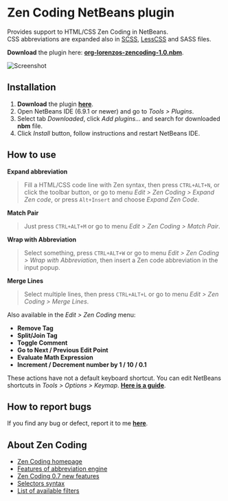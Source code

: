 Zen Coding NetBeans plugin
==========================
 
Provides support to HTML/CSS Zen Coding in NetBeans.  
CSS abbreviations are expanded also in [SCSS](http://plugins.netbeans.org/plugin/34929/scss-support), [LessCSS](http://plugins.netbeans.org/plugin/32782/lesscss-module) and SASS files.

**Download** the plugin here: **[org-lorenzos-zencoding-1.0.nbm](http://www.lorenzostanco.com/d/?d=org-lorenzos-zencoding-1.0.nbm)**.

![Screenshot](https://github.com/lorenzos/ZenCodingNetBeansPlugin/raw/master/graphics/screenshot.png)

Installation
------------

1. **Download** the plugin **[here](http://www.lorenzostanco.com/d/?d=org-lorenzos-zencoding-1.0.nbm)**.
2. Open NetBeans IDE (6.9.1 or newer) and go to *Tools > Plugins*.
3. Select tab *Downloaded*, click *Add plugins...* and search for downloaded **nbm** file.
4. Click *Install* button, follow instructions and restart NetBeans IDE.

How to use
----------

**Expand abbreviation**

> Fill a HTML/CSS code line with Zen syntax, then press `CTRL+ALT+N`, or click the toolbar button, or go to menu *Edit > Zen Coding > Expand Zen code*, or press `Alt+Insert` and choose *Expand Zen Code*.

**Match Pair**

> Just press `CTRL+ALT+M` or go to menu *Edit > Zen Coding > Match Pair*.

**Wrap with Abbreviation**

> Select something, press `CTRL+ALT+W` or go to menu *Edit > Zen Coding > Wrap with Abbreviation*, then insert a Zen code abbreviation in the input popup.

**Merge Lines**

> Select multiple lines, then press `CTRL+ALT+L` or go to menu *Edit > Zen Coding > Merge Lines*.

Also available in the *Edit > Zen Coding* menu: 

 * **Remove Tag** 
 * **Split/Join Tag**
 * **Toggle Comment**
 * **Go to Next / Previous Edit Point**
 * **Evaluate Math Expression**
 * **Increment / Decrement number by 1 / 10 / 0.1**

These actions have not a default keyboard shortcut. You can edit NetBeans shortcuts in  *Tools > Options > Keymap*. **[Here is a guide](https://github.com/lorenzos/ZenCodingNetBeansPlugin/blob/master/KEYMAP.md)**.

How to report bugs
------------------

If you find any bug or defect, report it to me **[here](https://github.com/lorenzos/ZenCodingNetBeansPlugin/issues)**.

About Zen Coding
----------------

- [Zen Coding homepage](http://code.google.com/p/zen-coding/)
- [Features of abbreviation engine](http://code.google.com/p/zen-coding/#Current_features_of_abbreviation_engine)
- [Zen Coding 0.7 new features](https://github.com/sergeche/zen-coding/wiki/Release-Notes)
- [Selectors syntax](http://code.google.com/p/zen-coding/wiki/ZenHTMLSelectorsEn)
- [List of available filters](http://code.google.com/p/zen-coding/wiki/Filters#List_of_available_filters)

